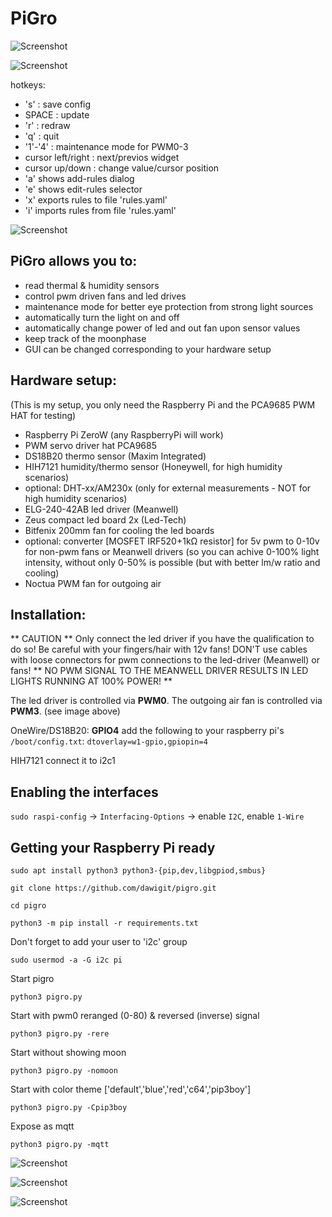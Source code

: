 # PiGro #

![Screenshot](img_pigro.png)

![Screenshot](img_pigroMQTT.png)


hotkeys:

- 's' : save config
- SPACE : update
- 'r' : redraw
- 'q' : quit
- '1'-'4' : maintenance mode for PWM0-3
- cursor left/right : next/previos widget
- cursor up/down : change value/cursor position
- 'a' shows add-rules dialog
- 'e' shows edit-rules selector
- 'x' exports rules to file 'rules.yaml'
- 'i' imports rules from file 'rules.yaml'

![Screenshot](pigro_compact.png)

## PiGro allows you to: ##

- read thermal & humidity sensors
- control pwm driven fans and led drives
- maintenance mode for better eye protection from strong light sources
- automatically turn the light on and off
- automatically change power of led and out fan upon sensor values
- keep track of the moonphase
- GUI can be changed corresponding to your hardware setup

## Hardware setup: ##
(This is my setup, you only need the Raspberry Pi and the PCA9685 PWM HAT for testing)
- Raspberry Pi ZeroW (any RaspberryPi will work)
- PWM servo driver hat PCA9685
- DS18B20 thermo sensor (Maxim Integrated)
- HIH7121 humidity/thermo sensor (Honeywell, for high humidity scenarios)
- optional: DHT-xx/AM230x (only for external measurements - NOT for high humidity scenarios)
- ELG-240-42AB led driver (Meanwell)
- Zeus compact led board 2x (Led-Tech)
- Bitfenix 200mm fan for cooling the led boards
- optional: converter [MOSFET IRF520+1kΩ resistor] for 5v pwm to 0-10v for non-pwm fans or Meanwell drivers 
  (so you can achive 0-100% light intensity, without only 0-50% is possible (but with better lm/w ratio and cooling)
- Noctua PWM fan for outgoing air

## Installation: ##

** CAUTION ** Only connect the led driver if you have the qualification to do so!
Be careful with your fingers/hair with 12v fans!
DON'T use cables with loose connectors for pwm connections to the led-driver (Meanwell) or fans!
** NO PWM SIGNAL TO THE MEANWELL DRIVER RESULTS IN LED LIGHTS RUNNING AT 100% POWER! **

The led driver is controlled via **PWM0**.
The outgoing air fan is controlled via **PWM3**.
(see image above)

OneWire/DS18B20: **GPIO4**
add the following to your raspberry pi's `/boot/config.txt`:
`dtoverlay=w1-gpio,gpiopin=4`

HIH7121
connect it to i2c1


## Enabling the interfaces ##
`sudo raspi-config`
-> `Interfacing-Options` -> enable `I2C`, enable `1-Wire`


## Getting your Raspberry Pi ready ##

`sudo apt install python3 python3-{pip,dev,libgpiod,smbus}`

`git clone https://github.com/dawigit/pigro.git`

`cd pigro`

`python3 -m pip install -r requirements.txt`

Don't forget to add your user to 'i2c' group

`sudo usermod -a -G i2c pi`


Start pigro

`python3 pigro.py` 


Start with pwm0 reranged (0-80) & reversed (inverse) signal

`python3 pigro.py -rere` 


Start without showing moon

`python3 pigro.py -nomoon`


Start with color theme ['default','blue','red','c64','pip3boy']

`python3 pigro.py -Cpip3boy`


Expose as mqtt

`python3 pigro.py -mqtt`



![Screenshot](rules1sm.png)

![Screenshot](rules2sm.png)

![Screenshot](rules3sm.png)


